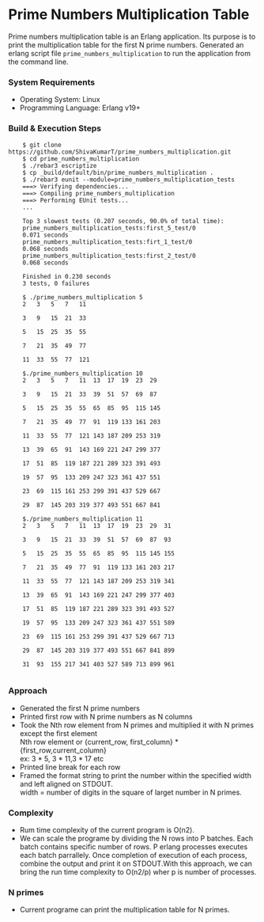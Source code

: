 # Prime Numbers Multiplication Table

Prime numbers multiplication table is an Erlang application. Its purpose is to print the multiplication table for the first N prime numbers. Generated an erlang script file `prime_numbers_multiplication` to run the application from the command line.

### System Requirements

+ Operating System: Linux
+ Programming Language: Erlang v19+

### Build & Execution Steps
```shell
    $ git clone https://github.com/ShivaKumarT/prime_numbers_multiplication.git
    $ cd prime_numbers_multiplication
    $ ./rebar3 escriptize
    $ cp _build/default/bin/prime_numbers_multiplication .
    $ ./rebar3 eunit --module=prime_numbers_multiplication_tests
    ===> Verifying dependencies...
    ===> Compiling prime_numbers_multiplication
    ===> Performing EUnit tests...
    ...

    Top 3 slowest tests (0.207 seconds, 90.0% of total time):
    prime_numbers_multiplication_tests:first_5_test/0
    0.071 seconds
    prime_numbers_multiplication_tests:firt_1_test/0
    0.068 seconds
    prime_numbers_multiplication_tests:first_2_test/0
    0.068 seconds
    
    Finished in 0.230 seconds
    3 tests, 0 failures

    $ ./prime_numbers_multiplication 5
    2   3   5   7   11  

    3   9   15  21  33  

    5   15  25  35  55  

    7   21  35  49  77  

    11  33  55  77  121 
    
    $./prime_numbers_multiplication 10
    2   3   5   7   11  13  17  19  23  29  

    3   9   15  21  33  39  51  57  69  87  

    5   15  25  35  55  65  85  95  115 145 

    7   21  35  49  77  91  119 133 161 203 

    11  33  55  77  121 143 187 209 253 319 

    13  39  65  91  143 169 221 247 299 377 

    17  51  85  119 187 221 289 323 391 493 

    19  57  95  133 209 247 323 361 437 551 

    23  69  115 161 253 299 391 437 529 667 

    29  87  145 203 319 377 493 551 667 841 
    
    $./prime_numbers_multiplication 11
    2   3   5   7   11  13  17  19  23  29  31  

    3   9   15  21  33  39  51  57  69  87  93  

    5   15  25  35  55  65  85  95  115 145 155 

    7   21  35  49  77  91  119 133 161 203 217 

    11  33  55  77  121 143 187 209 253 319 341 

    13  39  65  91  143 169 221 247 299 377 403 

    17  51  85  119 187 221 289 323 391 493 527 

    19  57  95  133 209 247 323 361 437 551 589 

    23  69  115 161 253 299 391 437 529 667 713 

    29  87  145 203 319 377 493 551 667 841 899 

    31  93  155 217 341 403 527 589 713 899 961 
    
```
### Approach
+ Generated the first N prime numbers
+ Printed first row with N prime numbers as N columns
+ Took the Nth row element from N primes and multiplied it with N primes except the first element\
    Nth row element or {current_row, first_column} * {first_row,current_column}\
    ex: 3 * 5, 3 * 11,3 * 17 etc
+ Printed line break for each row
+ Framed the format string to print the number within the specified width and left aligned on STDOUT. \
    width = number of digits in the square of larget number in N primes.
    
### Complexity
+ Rum time complexity of the current program is O(n2). 
+ We can scale the programe by dividing the N rows into P batches. Each batch contains specific number of rows. P erlang processes executes each batch parrallely. Once completion of execution of each process, combine the output and print it on STDOUT.With this approach, we can bring the run time complexity to O(n2/p) wher p is number of processes.

### N primes
+ Current programe can print the multiplication table for N primes.
    
